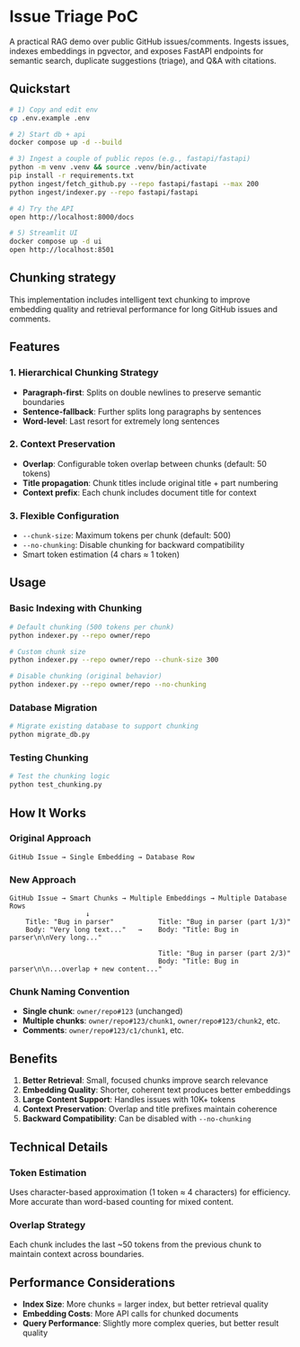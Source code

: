 # Issue Triage PoC

A practical RAG demo over public GitHub issues/comments. Ingests issues, indexes embeddings in pgvector, and exposes FastAPI endpoints for semantic search, duplicate suggestions (triage), and Q&A with citations.

## Quickstart

```bash
# 1) Copy and edit env
cp .env.example .env

# 2) Start db + api
docker compose up -d --build

# 3) Ingest a couple of public repos (e.g., fastapi/fastapi)
python -m venv .venv && source .venv/bin/activate
pip install -r requirements.txt
python ingest/fetch_github.py --repo fastapi/fastapi --max 200
python ingest/indexer.py --repo fastapi/fastapi

# 4) Try the API
open http://localhost:8000/docs

# 5) Streamlit UI
docker compose up -d ui
open http://localhost:8501
```

## Chunking strategy

This implementation includes intelligent text chunking to improve embedding quality and retrieval performance for long GitHub issues and comments.

## Features

### 1. Hierarchical Chunking Strategy

- **Paragraph-first**: Splits on double newlines to preserve semantic boundaries
- **Sentence-fallback**: Further splits long paragraphs by sentences
- **Word-level**: Last resort for extremely long sentences

### 2. Context Preservation

- **Overlap**: Configurable token overlap between chunks (default: 50 tokens)
- **Title propagation**: Chunk titles include original title + part numbering
- **Context prefix**: Each chunk includes document title for context

### 3. Flexible Configuration

- `--chunk-size`: Maximum tokens per chunk (default: 500)
- `--no-chunking`: Disable chunking for backward compatibility
- Smart token estimation (4 chars ≈ 1 token)

## Usage

### Basic Indexing with Chunking

```bash
# Default chunking (500 tokens per chunk)
python indexer.py --repo owner/repo

# Custom chunk size
python indexer.py --repo owner/repo --chunk-size 300

# Disable chunking (original behavior)
python indexer.py --repo owner/repo --no-chunking
```

### Database Migration

```bash
# Migrate existing database to support chunking
python migrate_db.py
```

### Testing Chunking

```bash
# Test the chunking logic
python test_chunking.py
```

## How It Works

### Original Approach

```text
GitHub Issue → Single Embedding → Database Row
```

### New Approach

```text
GitHub Issue → Smart Chunks → Multiple Embeddings → Multiple Database Rows
                   ↓
    Title: "Bug in parser"           Title: "Bug in parser (part 1/3)"
    Body: "Very long text..."   →    Body: "Title: Bug in parser\n\nVery long..."

                                     Title: "Bug in parser (part 2/3)"
                                     Body: "Title: Bug in parser\n\n...overlap + new content..."
```

### Chunk Naming Convention

- **Single chunk**: `owner/repo#123` (unchanged)
- **Multiple chunks**: `owner/repo#123/chunk1`, `owner/repo#123/chunk2`, etc.
- **Comments**: `owner/repo#123/c1/chunk1`, etc.

## Benefits

1. **Better Retrieval**: Small, focused chunks improve search relevance
2. **Embedding Quality**: Shorter, coherent text produces better embeddings
3. **Large Content Support**: Handles issues with 10K+ tokens
4. **Context Preservation**: Overlap and title prefixes maintain coherence
5. **Backward Compatibility**: Can be disabled with `--no-chunking`

## Technical Details

### Token Estimation

Uses character-based approximation (1 token ≈ 4 characters) for efficiency. More accurate than word-based counting for mixed content.

### Overlap Strategy

Each chunk includes the last ~50 tokens from the previous chunk to maintain context across boundaries.

## Performance Considerations

- **Index Size**: More chunks = larger index, but better retrieval quality
- **Embedding Costs**: More API calls for chunked documents
- **Query Performance**: Slightly more complex queries, but better result quality
